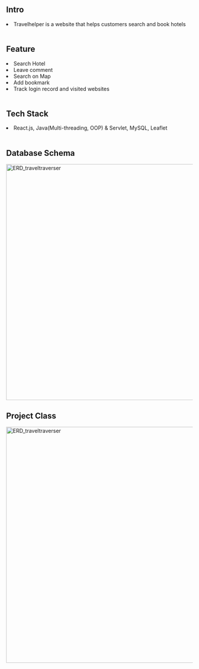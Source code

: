 <h2>Intro</h2>
<li>Travelhelper is a website that helps customers search and book hotels</li>
<br>

<h2>Feature</h2>
<li>Search Hotel</li>
<li>Leave comment</li>
<li>Search on Map</li>
<li>Add bookmark</li>
<li>Track login record and visited websites</li>

<br>

<h2>Tech Stack</h2>
<li>React.js, Java(Multi-threading, OOP) & Servlet, MySQL, Leaflet</li>
<br>

<h2>Database Schema</h2>
<img width="635" alt="ERD_traveltraverser" src="https://github.com/user-attachments/assets/448a8290-44e2-46d5-b35c-6cc32d351760" />
<br>

<h2>Project Class</h2>
<img width="635" alt="ERD_traveltraverser" src="https://github.com/user-attachments/assets/e15f4b03-69bb-4867-9919-1b4d12bd14c4" />



